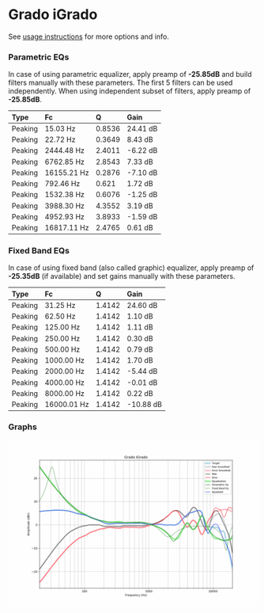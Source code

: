 # Grado iGrado
See [usage instructions](https://github.com/jaakkopasanen/AutoEq#usage) for more options and info.

### Parametric EQs
In case of using parametric equalizer, apply preamp of **-25.85dB** and build filters manually
with these parameters. The first 5 filters can be used independently.
When using independent subset of filters, apply preamp of **-25.85dB**.

| Type    | Fc          |      Q | Gain     |
|:--------|:------------|:-------|:---------|
| Peaking | 15.03 Hz    | 0.8536 | 24.41 dB |
| Peaking | 22.72 Hz    | 0.3649 | 8.43 dB  |
| Peaking | 2444.48 Hz  | 2.4011 | -6.22 dB |
| Peaking | 6762.85 Hz  | 2.8543 | 7.33 dB  |
| Peaking | 16155.21 Hz | 0.2876 | -7.10 dB |
| Peaking | 792.46 Hz   | 0.621  | 1.72 dB  |
| Peaking | 1532.38 Hz  | 0.6076 | -1.25 dB |
| Peaking | 3988.30 Hz  | 4.3552 | 3.19 dB  |
| Peaking | 4952.93 Hz  | 3.8933 | -1.59 dB |
| Peaking | 16817.11 Hz | 2.4765 | 0.61 dB  |

### Fixed Band EQs
In case of using fixed band (also called graphic) equalizer, apply preamp of **-25.35dB**
(if available) and set gains manually with these parameters.

| Type    | Fc          |      Q | Gain      |
|:--------|:------------|:-------|:----------|
| Peaking | 31.25 Hz    | 1.4142 | 24.60 dB  |
| Peaking | 62.50 Hz    | 1.4142 | 1.10 dB   |
| Peaking | 125.00 Hz   | 1.4142 | 1.11 dB   |
| Peaking | 250.00 Hz   | 1.4142 | 0.30 dB   |
| Peaking | 500.00 Hz   | 1.4142 | 0.79 dB   |
| Peaking | 1000.00 Hz  | 1.4142 | 1.70 dB   |
| Peaking | 2000.00 Hz  | 1.4142 | -5.44 dB  |
| Peaking | 4000.00 Hz  | 1.4142 | -0.01 dB  |
| Peaking | 8000.00 Hz  | 1.4142 | 0.22 dB   |
| Peaking | 16000.01 Hz | 1.4142 | -10.88 dB |

### Graphs
![](./Grado%20iGrado.png)